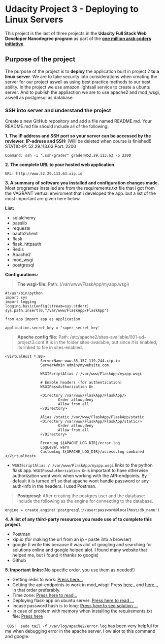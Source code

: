 # Udacity Project 3 - Deploying to Linux Servers
This project is the last of three projects in the **Udacity Full Stack Web Developer Nanodegree program** as part of the **[one million arab coders initiative](http://www.arabcoders.ae)**.

## Purpose of the project
The purpose of the project is to **deploy** the application built in project 2 **to a linux server**. We are to take security into considerations when creating the server for our project aswell as using best practice methods to our best ability. In the project we use amazon lightsail service to create a ubuntu server. And to publish the appliaction we are to use apache2 and mod_wsgi, aswell as postgresql as database.



### SSH into server and understand the project
Create a new GitHub repository and add a file named README.md.
Your README.md file should include all of the following:

**1. The IP address and SSH port so your server can be accessed by the reviewer.**
**IP-adress and SSH:** (Will be deleted when course is finished!)
STATIC-IP: 52.29.113.63
Port: 2200
```
Command: ssh -i ".ssh/grader" grader@52.29.113.63 -p 2200
```


**2. The complete URL to your hosted web application.**
```
URL: http://www.52.29.113.63.xip.io
```

**3. A summary of software you installed and configuration changes made.**
Most programes installed are from the requirements.txt file that i got from the VAGRANT vertual enviroment that i developed the app.
but a list of the most important are given here below.

**List:** 
- sqlalchemy
- passlib
- requests
- oauth2client
- flask
- flask_httpauth
- Redis
- Apache2
- mod_wsgi
- postgresql

**Configurations:**
>**The wsgi-file:**
Path: (/var/www/FlaskApp/myapp.wsgi)
```
#!/usr/bin/python
import sys
import logging
logging.basicConfig(stream=sys.stderr)
sys.path.insert(0,"/var/www/FlaskApp/FlaskApp")

from app import app as application

application.secret_key = 'super_secret_key'
```


>**Apache config file:**
Path: /etc/apache2/sites-available/001-ud-project3.conf
It is in the folder sites-available, but since it is enabled, its linked to file in sites-enabled.

```
<VirtualHost *:80>
                ServerName www.35.157.119.244.xip.io
                ServerAdmin admin@mywebsite.com

                WSGIScriptAlias / /var/www/FlaskApp/myapp.wsgi

                # Enable headers (for authentication)
                WSGIPassAuthorization On

                <Directory /var/www/FlaskApp/FlaskApp/>
                        Order allow,deny
                        Allow from all
                </Directory>

                Alias /static /var/www/FlaskApp/FlaskApp/static
                <Directory /var/www/FlaskApp/FlaskApp/static/>
                        Order allow,deny
                        Allow from all
                </Directory>

                ErrorLog ${APACHE_LOG_DIR}/error.log
                LogLevel warn
                CustomLog ${APACHE_LOG_DIR}/access.log combined
</VirtualHost>
```
- ```WSGIScriptAlias / /var/www/FlaskApp/myapp.wsgi``` links to the python flask app.
```WSGIPassAuthorization On```is important to have otherwise authorization wont work when working with the API-endpoints. By default it is turned off so that apache wont handle password or any auth-info in the headers. I used Postman.

> **Postgresql:** After creating the postgres user and the database: include the following as the engine for connecting to the database.
```
engine = create_engine('postgresql://user:password@localhost/db_name')
```

**4. A list of any third-party resources you made use of to complete this project.**
- Postman
- xip.io (for making the url from an ip - paste into a browser)
- google (I write this because it was alot of googling and searching for solutions online and google helped alot. I found many website that helped me, but i found it thanks to google)
- Github


**5. Important links:**(No specific order, you use them as needed!)
* Getting redis to work: [Press here...](https://tecadmin.net/install-redis-ubuntu/)
* Getting the api-endpoints to work in mod_wisgi: Press [here..](https://stackoverflow.com/questions/29024415/flask-httpauth-verify-password-function-not-receiving-username-or-password) and [here..](https://code.google.com/archive/p/modwsgi/wikis/ConfigurationDirectives.wiki#WSGIPassAuthorization), in that order preferably.
* Time zone: [Press here to read...](https://askubuntu.com/questions/138423/how-do-i-change-my-timezone-to-utc-gmt/138442)
* Deploying flask-app on ubuntu server: [Press here to read ...](https://www.digitalocean.com/community/tutorials/how-to-deploy-a-flask-application-on-an-ubuntu-vps)
* Incase password hash is to long: [Press here to see solution ...](https://stackoverflow.com/questions/7729287/postgresql-change-the-size-of-a-varchar-column)
* In case of problem with memory when installing the requirements.txt file: [Press here](https://github.com/pypa/pipenv/issues/451)


``` OBS!  sudo tail -f /var/log/apache2/error.log``` has been very helpful for me when debugging error in the apache server. I ow alot to this command and google.
